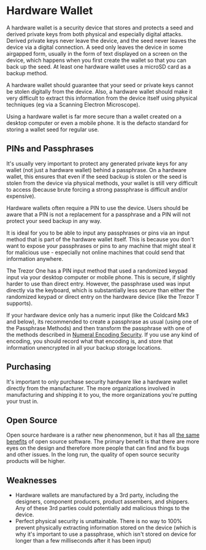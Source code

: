 # Hardware Wallet

A hardware wallet is a security device that stores and protects a seed and derived private keys from both physical and especially digital attacks. Derived private keys never leave the device, and the seed never leaves the device via a digital connection. A seed only leaves the device in some airgapped form, usually in the form of text displayed on a screen on the device, which happens when you first create the wallet so that you can back up the seed. At least one hardware wallet uses a microSD card as a backup method.

A hardware wallet should guarantee that your seed or private keys cannot be stolen digitally from the device. Also, a hardware wallet should make it very difficult to extract this information from the device itself using physical techniques (eg via a Scanning Electron Microscope).

Using a hardware wallet is far more secure than a wallet created on a desktop computer or even a mobile phone. It is the defacto standard for storing a wallet seed for regular use.

## PINs and Passphrases

It's usually very important to protect any generated private keys for any wallet (not just a hardware wallet) behind a passphrase. On a hardware wallet, this ensures that even if the seed backup is stolen or the seed is stolen from the device via physical methods, your wallet is still very difficult to access (because brute forcing a strong passphrase is difficult and/or expensive).

Hardware wallets often require a PIN to use the device. Users should be aware that a PIN is not a replacement for a passphrase and a PIN will not protect your seed backup in any way.

It is ideal for you to be able to input any passphrases or pins via an input method that is part of the hardware wallet itself. This is because you don't want to expose your passphrases or pins to any machine that might steal it for malicious use - especially not online machines that could send that information anywhere.

The Trezor One has a PIN input method that used a randomized keypad input via your desktop computer or mobile phone. This is secure, if slightly harder to use than direct entry. However, the passphrase used was input directly via the keyboard, which is substantially less secure than either the randomized keypad or direct entry on the hardware device (like the Trezor T supports).

If your hardware device only has a numeric input (like the Coldcard Mk3 and below), its recommended to create a passphrase as usual (using one of the Passphrase Methods) and then transform the passphrase with one of the methods described in [Numeral Encoding Security](../passphraseMethods/numeralEncodedPassphrases). If you use any kind of encoding, you should record what that encoding is, and store that information unencrypted in all your backup storage locations. 

## Purchasing

It's important to only purchase security hardware like a hardware wallet directly from the manufacturer. The more organizations involved in manufacturing and shipping it to you, the more organizations you're putting your trust in.

## Open Source

Open source hardware is a rather new phenonmenon, but it has all [the same benefits](https://www.channelfutures.com/open-source/open-source-hardware-what-it-means-and-why-it-matters) of open source software. The primary benefit is that there are more eyes on the design and therefore more people that can find and fix bugs and other issues. In the long run, the quality of open source security products will be higher.

## Weaknesses

* Hardware wallets are manufactured by a 3rd party, including the designers, component producers, product assembers, and shippers. Any of these 3rd parties could potentially add malicious things to the device.
* Perfect physical security is unattainable. There is no way to 100% prevent physically extracting information stored on the device (which is why it's important to use a passphrase, which isn't stored on device for longer than a few milliseconds after it has been input)